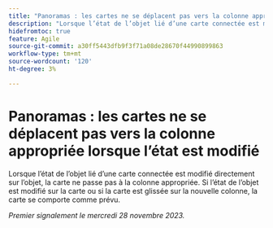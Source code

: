```yaml
---
title: "Panoramas : les cartes ne se déplacent pas vers la colonne appropriée lorsque l’état est modifié"
description: "Lorsque l’état de l’objet lié d’une carte connectée est modifié directement sur l’objet, la carte ne passe pas à la colonne appropriée. Si l’état de l’objet est modifié sur la carte ou si la carte est glissée sur la nouvelle colonne, la carte se comporte comme prévu."
hidefromtoc: true
feature: Agile
source-git-commit: a30ff5443dfb9f3f71a08de28670f44990899863
workflow-type: tm+mt
source-wordcount: '120'
ht-degree: 3%

---
```



# Panoramas : les cartes ne se déplacent pas vers la colonne appropriée lorsque l’état est modifié

Lorsque l’état de l’objet lié d’une carte connectée est modifié directement sur l’objet, la carte ne passe pas à la colonne appropriée. Si l’état de l’objet est modifié sur la carte ou si la carte est glissée sur la nouvelle colonne, la carte se comporte comme prévu.

_Premier signalement le mercredi 28 novembre 2023._
